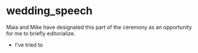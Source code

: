 # wedding_speech

Maia and Mike have designated this part of the ceremony as an opportunity for me to briefly editorialize.

-  I've tried to 
